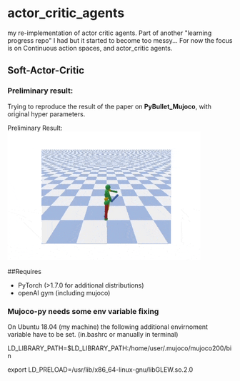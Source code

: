 # actor_critic_agents
my re-implementation of actor critic agents. Part of another "learning progress repo" I had but it started to become too messy... For now the focus is on Continuous action spaces, and actor_critic agents.


## Soft-Actor-Critic

### Preliminary result:

Trying to reproduce the result of the paper on **PyBullet_Mujoco**, with original hyper parameters. 

Preliminary Result:
![](./latest_run.gif)

##Requires 
* PyTorch (>1.7.0 for additional distributions)
* openAI gym (including mujoco)

### Mujoco-py needs some env variable fixing
On Ubuntu 18.04 (my machine) the following additional envirnoment variable have to be set.
(in.bashrc or manually in terminal)

LD_LIBRARY_PATH=$LD_LIBRARY_PATH:/home/user/.mujoco/mujoco200/bin


export LD_PRELOAD=/usr/lib/x86_64-linux-gnu/libGLEW.so.2.0
